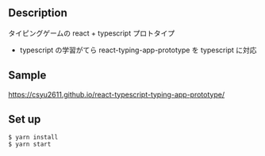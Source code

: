 ## Description

タイピングゲームの react + typescript プロトタイプ

- typescript の学習がてら react-typing-app-prototype を typescript に対応

## Sample

https://csyu2611.github.io/react-typescript-typing-app-prototype/

## Set up

```
$ yarn install
$ yarn start
```
